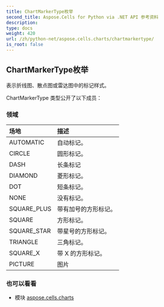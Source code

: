 ```yaml
---
title: ChartMarkerType枚举
second_title: Aspose.Cells for Python via .NET API 参考资料
description:
type: docs
weight: 420
url: /zh/python-net/aspose.cells.charts/chartmarkertype/
is_root: false
---
```

## ChartMarkerType枚举
表示折线图、散点图或雷达图中的标记样式。



ChartMarkerType 类型公开了以下成员：

### 领域
|场地|描述|
| :- | :- |
| AUTOMATIC |自动标记。|
| CIRCLE |圆形标记。|
| DASH |长条标记|
| DIAMOND |菱形标记。|
| DOT |短条标记。|
| NONE |没有标记。|
| SQUARE_PLUS |带有加号的方形标记。|
| SQUARE |方形标记。|
| SQUARE_STAR |带星号的方形标记。|
| TRIANGLE |三角标记。|
| SQUARE_X |带 X 的方形标记。|
| PICTURE |图片|



### 也可以看看
* 模块 [aspose.cells.charts](..)
